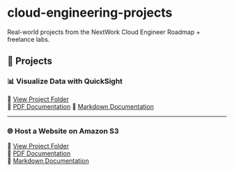 # cloud-engineering-projects
Real-world projects from the NextWork Cloud Engineer Roadmap + freelance labs.
## 📁 Projects

### 📊 Visualize Data with QuickSight  
📂 [View Project Folder](./quicksight-visualization/)  
📎 [PDF Documentation](./quicksight-visualization/quicksight-documentation.pdf)
📝 [Markdown Documentation](./quicksight-visualization/quicksight-documentation.md)

---

### 🌐 Host a Website on Amazon S3  
📂 [View Project Folder](./s3-website-hosting/)  
📎 [PDF Documentation](./s3-website-hosting/s3-documentation.pdf)  
📝 [Markdown Documentation](./s3-website-hosting/s3-documentation.md)
